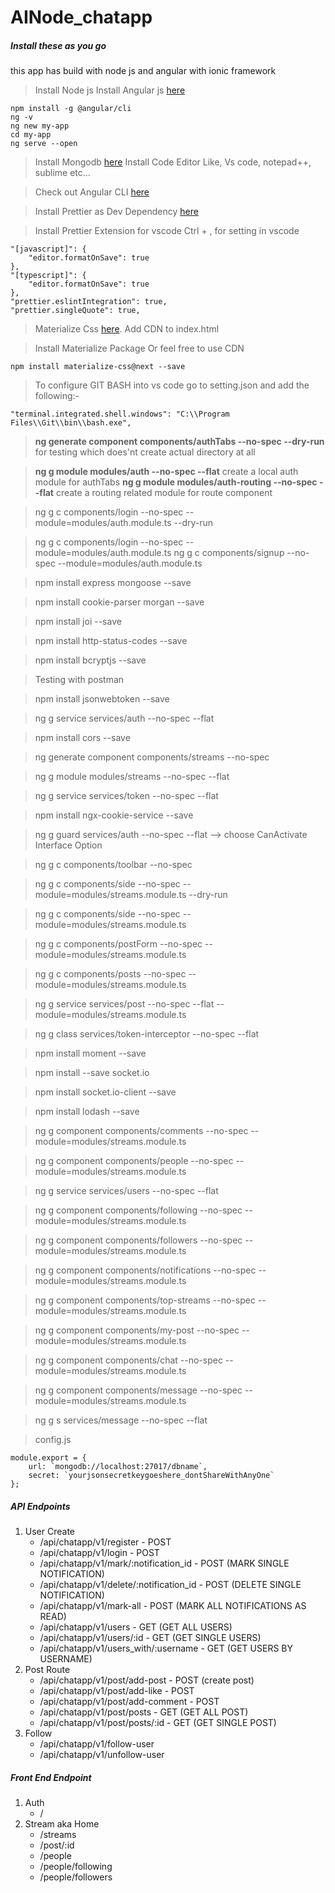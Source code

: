# AINode_chatapp

##### Install these as you go

this app has build with node js and angular with ionic framework

> Install Node js
> Install Angular js [here](https://angular.io/guide/quickstart)

```
npm install -g @angular/cli
ng -v
ng new my-app
cd my-app
ng serve --open
```

> Install Mongodb [here](https://www.mongodb.com/)
> Install Code Editor Like, Vs code, notepad++, sublime etc...

> Check out Angular CLI [here](https://github.com/angular/angular-cli/wiki)

> Install Prettier as Dev Dependency [here](https://www.npmjs.com/package/prettier)

> Install Prettier Extension for vscode
> Ctrl + , for setting in vscode

```
"[javascript]": {
    "editor.formatOnSave": true
},
"[typescript]": {
    "editor.formatOnSave": true
},
"prettier.eslintIntegration": true,
"prettier.singleQuote": true,
```

> Materialize Css [here](https://materializecss.com/). Add CDN to index.html

> Install Materialize Package Or feel free to use CDN

```
npm install materialize-css@next --save
```

> To configure GIT BASH into vs code go to setting.json and add the following:-

```
"terminal.integrated.shell.windows": "C:\\Program Files\\Git\\bin\\bash.exe",
```

> **ng generate component components/authTabs --no-spec --dry-run** for testing which does'nt create actual directory at all

> **ng g module modules/auth --no-spec --flat** create a local auth module for authTabs
> **ng g module modules/auth-routing --no-spec --flat** create a routing related module for route component

> ng g c components/login --no-spec --module=modules/auth.module.ts --dry-run

> ng g c components/login --no-spec --module=modules/auth.module.ts
> ng g c components/signup --no-spec --module=modules/auth.module.ts

> npm install express mongoose --save

> npm install cookie-parser morgan --save

> npm install joi --save

> npm install http-status-codes --save

> npm install bcryptjs --save

> Testing with postman

> npm install jsonwebtoken --save

> ng g service services/auth --no-spec --flat

> npm install cors --save

> ng generate component components/streams --no-spec

> ng g module modules/streams --no-spec --flat

> ng g service services/token --no-spec --flat

> npm install ngx-cookie-service --save

> ng g guard services/auth --no-spec --flat --> choose CanActivate Interface Option

> ng g c components/toolbar --no-spec

> ng g c components/side --no-spec --module=modules/streams.module.ts --dry-run

> ng g c components/side --no-spec --module=modules/streams.module.ts

> ng g c components/postForm --no-spec --module=modules/streams.module.ts

> ng g c components/posts --no-spec --module=modules/streams.module.ts

> ng g service services/post --no-spec --flat --module=modules/streams.module.ts

> ng g class services/token-interceptor --no-spec --flat

> npm install moment --save

> npm install --save socket.io

> npm install socket.io-client --save

> npm install lodash --save

> ng g component components/comments --no-spec --module=modules/streams.module.ts

> ng g component components/people --no-spec --module=modules/streams.module.ts

> ng g service services/users --no-spec --flat

> ng g component components/following --no-spec --module=modules/streams.module.ts

> ng g component components/followers --no-spec --module=modules/streams.module.ts

> ng g component components/notifications --no-spec --module=modules/streams.module.ts

> ng g component components/top-streams --no-spec --module=modules/streams.module.ts

> ng g component components/my-post --no-spec --module=modules/streams.module.ts

> ng g component components/chat --no-spec --module=modules/streams.module.ts

> ng g component components/message --no-spec --module=modules/streams.module.ts

> ng g s services/message --no-spec --flat

> config.js

```
module.export = {
    url: `mongodb://localhost:27017/dbname`,
    secret: `yourjsonsecretkeygoeshere_dontShareWithAnyOne`
};
```

##### API Endpoints

1.  User Create
    - /api/chatapp/v1/register - POST
    - /api/chatapp/v1/login - POST
    - /api/chatapp/v1/mark/:notification_id - POST (MARK SINGLE NOTIFICATION)
    - /api/chatapp/v1/delete/:notification_id - POST (DELETE SINGLE NOTIFICATION)
    - /api/chatapp/v1/mark-all - POST (MARK ALL NOTIFICATIONS AS READ)
    - /api/chatapp/v1/users - GET (GET ALL USERS)
    - /api/chatapp/v1/users/:id - GET (GET SINGLE USERS)
    - /api/chatapp/v1/users_with/:username - GET (GET USERS BY USERNAME)
2.  Post Route
    - /api/chatapp/v1/post/add-post - POST (create post)
    - /api/chatapp/v1/post/add-like - POST
    - /api/chatapp/v1/post/add-comment - POST
    - /api/chatapp/v1/post/posts - GET (GET ALL POST)
    - /api/chatapp/v1/post/posts/:id - GET (GET SINGLE POST)
3.  Follow
    - /api/chatapp/v1/follow-user
    - /api/chatapp/v1/unfollow-user

##### Front End Endpoint

1.  Auth
    - /
2.  Stream aka Home
    - /streams
    - /post/:id
    - /people
    - /people/following
    - /people/followers
